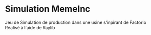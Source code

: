 # Simulation MemeInc
Jeu de Simulation  de production dans une usine s'inpirant de Factorio
Réalisé à l'aide de Raylib
